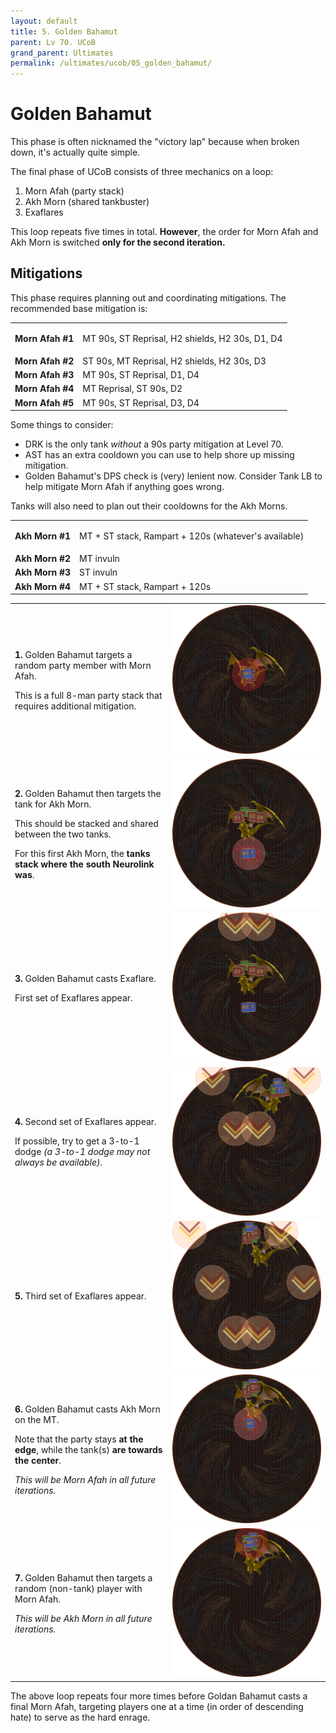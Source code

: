 ```yaml
---
layout: default
title: 5. Golden Bahamut
parent: Lv 70. UCoB
grand_parent: Ultimates
permalink: /ultimates/ucob/05_golden_bahamut/
---
```


# Golden Bahamut

This phase is often nicknamed the "victory lap" because when broken down, it's actually quite simple.

The final phase of UCoB consists of three mechanics on a loop:

1. Morn Afah (party stack)
2. Akh Morn (shared tankbuster)
3. Exaflares

This loop repeats five times in total. **However**, the order for Morn Afah and Akh Morn is switched **only for the second iteration.**

## Mitigations

This phase requires planning out and coordinating mitigations. The recommended base mitigation is:

<table>
  <tr>
    <td><b>Morn Afah #1</b></td>
    <td><p>MT 90s, ST Reprisal, H2 shields, H2 30s, D1, D4</p></td>
  </tr>
  <tr>
    <td><b>Morn Afah #2</b></td>
    <td>ST 90s, MT Reprisal, H2 shields, H2 30s, D3</td>
  </tr>
  <tr>
    <td><b>Morn Afah #3</b></td>
    <td>MT 90s, ST Reprisal, D1, D4</td>
  </tr>
  <tr>
    <td><b>Morn Afah #4</b></td>
    <td>MT Reprisal, ST 90s, D2</td>
  </tr>
  <tr>
    <td><b>Morn Afah #5</b></td>
    <td>MT 90s, ST Reprisal, D3, D4</td>
  </tr>
</table>

Some things to consider:

- DRK is the only tank *without* a 90s party mitigation at Level 70.
- AST has an extra cooldown you can use to help shore up missing mitigation.
- Golden Bahamut's DPS check is (very) lenient now. Consider Tank LB to help mitigate Morn Afah if anything goes wrong.

Tanks will also need to plan out their cooldowns for the Akh Morns.

<table>
  <tr>
    <td><b>Akh Morn #1</b></td>
    <td><p>MT + ST stack, Rampart + 120s (whatever's available)</p></td>
  </tr>
  <tr>
    <td><b>Akh Morn #2</b></td>
    <td>MT invuln</td>
  </tr>
  <tr>
    <td><b>Akh Morn #3</b></td>
    <td>ST invuln</td>
  </tr>
  <tr>
    <td><b>Akh Morn #4</b></td>
    <td>MT + ST stack, Rampart + 120s</td>
  </tr>
</table>

<table>
  <tr>
    <td width="50%"><p><b>1.</b> Golden Bahamut targets a random party member with Morn Afah.</p><p>This is a full 8-man party stack that requires additional mitigation.</p></td>
    <td><img src="../images/05_golden_bahamut/golden_bahamut_01.jpg"></td>
  </tr>
  <tr>
    <td><p><b>2.</b> Golden Bahamut then targets the tank for Akh Morn.</p><p>This should be stacked and shared between the two tanks.</p><p>For this first Akh Morn, the <b>tanks stack where the south Neurolink was</b>.</p></td>
    <td><img src="../images/05_golden_bahamut/golden_bahamut_02.jpg"></td>
  </tr>
  <tr>
    <td><p><b>3.</b> Golden Bahamut casts Exaflare.</p><p>First set of Exaflares appear.</p></td>
    <td><img src="../images/05_golden_bahamut/golden_bahamut_03.jpg"></td>
  </tr>
  <tr>
    <td><p><b>4.</b> Second set of Exaflares appear.</p><p>If possible, try to get a 3-to-1 dodge <em>(a 3-to-1 dodge may not always be available)</em>.</p></td>
    <td><img src="../images/05_golden_bahamut/golden_bahamut_04.jpg"></td>
  </tr>
  <tr>
    <td><p><b>5.</b> Third set of Exaflares appear.</p></td>
    <td><img src="../images/05_golden_bahamut/golden_bahamut_05.jpg"></td>
  </tr>
  <tr>
    <td><p><b>6.</b> Golden Bahamut casts Akh Morn on the MT.</p><p>Note that the party stays <b>at the edge</b>, while the tank(s) <b>are towards the center</b>.</p><p><em>This will be Morn Afah in all future iterations.</em></p></td>
    <td><img src="../images/05_golden_bahamut/golden_bahamut_06.jpg"></td>
  </tr>
  <tr>
    <td><p><b>7.</b> Golden Bahamut then targets a random (non-tank) player with Morn Afah.</p><p><em>This will be Akh Morn in all future iterations.</em></p></td>
    <td><img src="../images/05_golden_bahamut/golden_bahamut_07.jpg"></td>
  </tr>
</table>

The above loop repeats four more times before Goldan Bahamut casts a final Morn Afah, targeting players one at a time (in order of descending hate) to serve as the hard enrage.